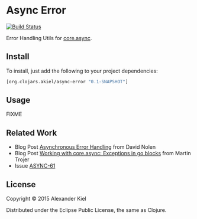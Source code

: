 # Async Error

[![Build Status](https://travis-ci.org/alexanderkiel/async-error.svg?branch=master)](https://travis-ci.org/alexanderkiel/async-error)

Error Handling Utils for [core.async][1].

## Install

To install, just add the following to your project dependencies:

```clojure
[org.clojars.akiel/async-error "0.1-SNAPSHOT"]
```

## Usage

FIXME

## Related Work

* Blog Post [Asynchronous Error Handling][2] from David Nolen
* Blog Post [Working with core.async: Exceptions in go blocks][3] from Martin Trojer
* Issue [ASYNC-61][4]


## License

Copyright © 2015 Alexander Kiel

Distributed under the Eclipse Public License, the same as Clojure.

[1]: <https://github.com/clojure/core.async>
[2]: <http://swannodette.github.io/2013/08/31/asynchronous-error-handling/>
[3]: <http://martintrojer.github.io/clojure/2014/03/09/working-with-coreasync-exceptions-in-go-blocks/>
[4]: <http://dev.clojure.org/jira/browse/ASYNC-61>
